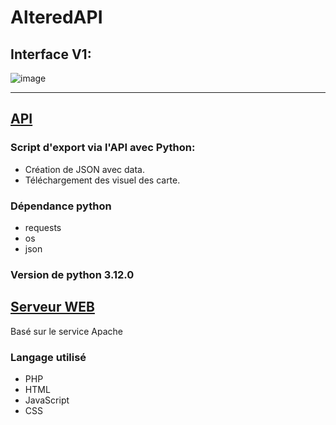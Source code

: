 # AlteredAPI

## Interface V1:
![image](https://github.com/user-attachments/assets/c16326e7-66fc-43f3-aa5d-b01be40849a7)

---
## [API](https://github.com/tomlave/AlteredAPI/blob/main/AltSet.py)
### Script d'export via l'API avec Python:

  - Création de JSON avec data.
  - Téléchargement des visuel des carte.

### Dépendance python

  - requests
  - os
  - json

### Version de python 3.12.0

## [Serveur WEB](https://github.com/tomlave/AlteredAPI/tree/main/AltrSealed)

Basé sur le service Apache

### Langage utilisé

- PHP
- HTML
- JavaScript
- CSS

